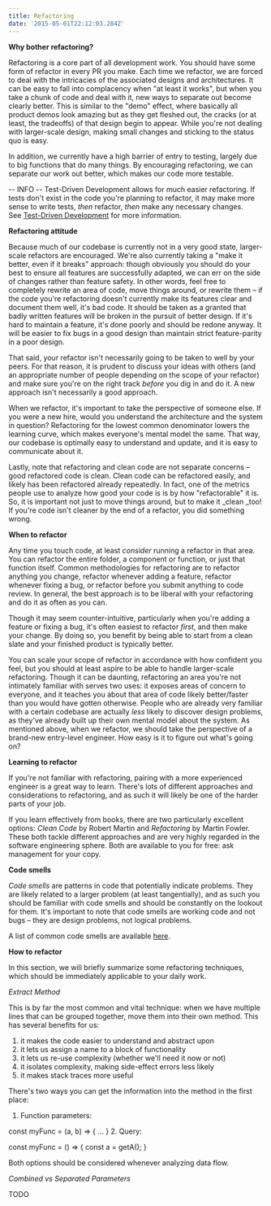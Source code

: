 ```yaml
---
title: Refactoring
date: '2015-05-01T22:12:03.284Z'
---
```


**Why bother refactoring?**

Refactoring is a core part of all development work. You should have some form of refactor in every PR you make. Each time we refactor, we are forced to deal with the intricacies of the associated designs and architectures. It can be easy to fall into complacency when "at least it works", but when you take a chunk of code and deal with it, new ways to separate out become clearly better. This is similar to the "demo" effect, where basically all product demos look amazing but as they get fleshed out, the cracks (or at least, the tradeoffs) of that design begin to appear. While you're not dealing with larger-scale design, making small changes and sticking to the status quo is easy.

In addition, we currently have a high barrier of entry to testing, largely due to big functions that do many things. By encouraging refactoring, we can separate our work out better, which makes our code more testable.

 
-- INFO --
Test-Driven Development allows for much easier refactoring. If tests don't exist in the code you're planning to refactor, it may make more sense to write tests, _then_ refactor, _then_ make any necessary changes. See [Test-Driven Development](TODO) for more information.



**Refactoring attitude**

Because much of our codebase is currently not in a very good state, larger-scale refactors are encouraged. We're also currently taking a "make it better, even if it breaks" approach: though obviously you should do your best to ensure all features are successfully adapted, we can err on the side of changes rather than feature safety. In other words, feel free to completely rewrite an area of code, move things around, or rewrite them – if the code you're refactoring doesn't currently make its features clear and document them well, it's bad code. It should be taken as a granted that badly written features will be broken in the pursuit of better design. If it's hard to maintain a feature, it's done poorly and should be redone anyway. It will be easier to fix bugs in a good design than maintain strict feature-parity in a poor design.

That said, your refactor isn't necessarily going to be taken to well by your peers. For that reason, it is prudent to discuss your ideas with others (and an appropriate number of people depending on the scope of your refactor) and make sure you're on the right track _before_ you dig in and do it. A new approach isn't necessarily a good approach.

When we refactor, it's important to take the perspective of someone else. If you were a new hire, would you understand the architecture and the system in question? Refactoring for the lowest common denominator lowers the learning curve, which makes everyone's mental model the same. That way, our codebase is optimally easy to understand and update, and it is easy to communicate about it.

Lastly, note that refactoring and clean code are not separate concerns – good refactored code is clean. Clean code can be refactored easily, and likely has been refactored already repeatedly. In fact, one of the metrics people use to analyze how good your code is is by how "refactorable" it is. So, it is important not just to move things around, but to make it _clean _too! If you're code isn't cleaner by the end of a refactor, you did something wrong.

**When to refactor**

Any time you touch code, at least _consider_ running a refactor in that area. You can refactor the entire folder, a component or function, or just that function itself. Common methodologies for refactoring are to refactor anything you change, refactor whenever adding a feature, refactor whenever fixing a bug, or refactor before you submit anything to code review. In general, the best approach is to be liberal with your refactoring and do it as often as you can.

Though it may seem counter-intuitive, particularly when you're adding a feature or fixing a bug, it's often easiest to refactor _first_, and then make your change. By doing so, you benefit by being able to start from a clean slate and your finished product is typically better.

You can scale your scope of refactor in accordance with how confident you feel, but you should at least aspire to be able to handle larger-scale refactoring. Though it can be daunting, refactoring an area you're not intimately familiar with serves two uses: it exposes areas of concern to everyone, and it teaches you about that area of code likely better/faster than you would have gotten otherwise. People who are already very familiar with a certain codebase are actually _less_ likely to discover design problems, as they've already built up their own mental model about the system. As mentioned above, when we refactor, we should take the perspective of a brand-new entry-level engineer. How easy is it to figure out what's going on?

**Learning to refactor**

If you're not familiar with refactoring, pairing with a more experienced engineer is a great way to learn. There's lots of different approaches and considerations to refactoring, and as such it will likely be one of the harder parts of your job.

If you learn effectively from books, there are two particularly excellent options: _Clean Code_ by Robert Martin and _Refactoring_ by Martin Fowler. These both tackle different approaches and are very highly regarded in the software engineering sphere. Both are available to you for free: ask management for your copy.

**Code smells**

_Code smells_ are patterns in code that potentially indicate problems. They are likely related to a larger problem (at least tangentially), and as such you should be familiar with code smells and should be constantly on the lookout for them. It's important to note that code smells are working code and not bugs – they are design problems, not logical problems.

A list of common code smells are available [here](TODO).

**How to refactor**

In this section, we will briefly summarize some refactoring techniques, which should be immediately applicable to your daily work.

_Extract Method_

This is by far the most common and vital technique: when we have multiple lines that can be grouped together, move them into their own method. This has several benefits for us:

1. it makes the code easier to understand and abstract upon
2. it lets us assign a name to a block of functionality
3. it lets us re-use complexity (whether we'll need it now or not)
4. it isolates complexity, making side-effect errors less likely
5. it makes stack traces more useful

There's two ways you can get the information into the method in the first place:

1. Function parameters: 

const myFunc = (a, b) =&gt; { ... }
2. Query: 

const myFunc = () =&gt; { const a = getA(); } 

Both options should be considered whenever analyzing data flow.

_Combined vs Separated Parameters_

TODO
